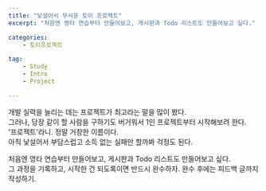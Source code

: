 ```yaml
---
title: "낯설어서 무서운 토이 프로젝트"
excerpt: "처음엔 영타 연습부터 만들어보고, 게시판과 Todo 리스트도 만들어보고 싶다."

categories:
    - 토이프로젝트

tag:
    - Study
    - Intro
    - Project

---
```


개발 실력을 늘리는 데는 프로젝트가 최고라는 말을 많이 봤다.  
그러나, 당장 같이 할 사람을 구하기도 버거워서 1인 프로젝트부터 시작해보려 한다.  
'프로젝트'라니. 정말 거창한 이름이다.  
아직 낯설어서 부담스럽고 소득 없는 실패만 할까봐 걱정도 된다.

처음엔 영타 연습부터 만들어보고, 게시판과 Todo 리스트도 만들어보고 싶다.  
그 과정을 기록하고, 시작한 건 되도록이면 반드시 완수하자.
완수 후에는 피드백 글까지 작성하기.
